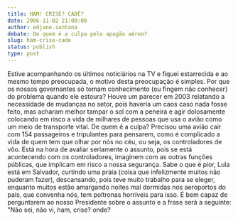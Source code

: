 ```yaml
---
title: HAM! CRISE? CADÊ?
date: 2006-11-02 21:00:00
author: edjane.santana
debate: De quem é a culpa pelo apagão aéreo?
slug: ham-crise-cade
status: publish 
type: post
---
```


Estive acompanhando os últimos noticiários na TV e fiquei estarrecida e ao mesmo tempo preocupada, o motivo desta preocupação é simples. Por que os nossos governantes só tomam conhecimento (ou fingem não conhecer) do problema quando ele estoura? Houve um parecer em 2003 relatando a necessidade de mudanças no setor, pois haveria um caos caso nada fosse feito, mas acharam melhor tampar o sol com a peneira e agir dolosamente colocando em risco a vida de milhares de pessoas que usa o avião como um meio de transporte vital. De quem é a culpa? Precisou uma avião cair com 154 passageiros e tripulantes para pensarem, como é complicado a vida de quem tem que olhar por nós no céu, ou seja, os controladores de vôo. Está na hora de avaliar seriamente o assunto, pois se está acontecendo com os controladores, imaginem com as outras funções públicas, que implicam em risco a nossa segurança.
Sabe o que é pior, Lula está em Salvador, curtindo uma praia (coisa que infelizmente muitos não puderam fazer), descansando, pois teve muito trabalho para se eleger, enquanto muitos estão amargando noites mal dormidas nos aeroportos do país, que convenha nós, tem poltronas horríveis para isso. É bem capaz de perguntarem ao nosso Presidente sobre o assunto e a frase será a seguinte: "Não sei, não vi, ham, crise? onde?
